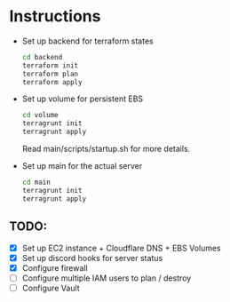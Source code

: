 # Instructions
- Set up backend for terraform states
  ```zsh
  cd backend
  terraform init
  terraform plan
  terraform apply
  ```

- Set up volume for persistent EBS
  ```zsh
  cd volume
  terragrunt init
  terragrunt apply
  ```
  Read main/scripts/startup.sh for more details.

- Set up main for the actual server
  ```zsh
  cd main
  terragrunt init
  terragrunt apply
  ```

## TODO:
- [x] Set up EC2 instance + Cloudflare DNS + EBS Volumes
- [x] Set up discord hooks for server status
- [x] Configure firewall
- [ ] Configure multiple IAM users to plan / destroy
- [ ] Configure Vault

<!-- - [ ] Spawn server on DO on apply --> 
<!-- - [ ] Backup server on destroy to S3 -->
